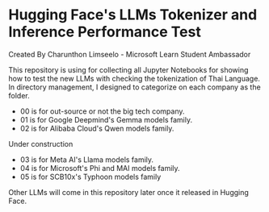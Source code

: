 # Hugging Face's LLMs Tokenizer and Inference Performance Test

Created By Charunthon Limseelo - Microsoft Learn Student Ambassador

This repository is using for collecting all Jupyter Notebooks for showing how to test the new LLMs with checking the tokenization of Thai Language. In directory management, I designed to categorize on each company as the folder.

- 00 is for out-source or not the big tech company.
- 01 is for Google Deepmind's Gemma models family.
- 02 is for Alibaba Cloud's Qwen models family.

Under construction
- 03 is for Meta AI's Llama models family.
- 04 is for Microsoft's Phi and MAI models family.
- 05 is for SCB10x's Typhoon models family

Other LLMs will come in this repository later once it released in Hugging Face.
